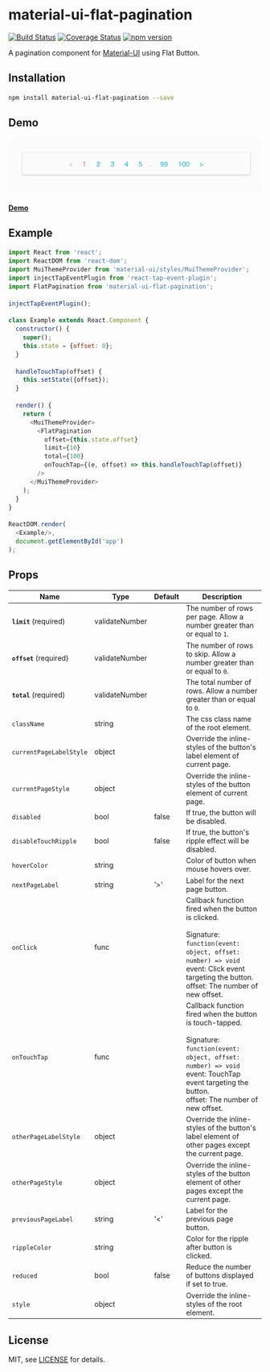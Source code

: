 # material-ui-flat-pagination

[![Build Status](https://travis-ci.org/szmslab/material-ui-flat-pagination.svg?branch=master)](https://travis-ci.org/szmslab/material-ui-flat-pagination)
[![Coverage Status](https://coveralls.io/repos/github/szmslab/material-ui-flat-pagination/badge.svg?branch=master)](https://coveralls.io/github/szmslab/material-ui-flat-pagination?branch=master)
[![npm version](https://img.shields.io/npm/v/material-ui-flat-pagination.svg)](https://www.npmjs.org/package/material-ui-flat-pagination)

A pagination component for [Material-UI](http://www.material-ui.com/#/) using Flat Button.

## Installation

```bash
npm install material-ui-flat-pagination --save
```
## Demo

[![Demo](./docs/demo.gif)](https://szmslab.github.io/material-ui-flat-pagination/)

#### [Demo](https://szmslab.github.io/material-ui-flat-pagination/)

## Example

```javascript
import React from 'react';
import ReactDOM from 'react-dom';
import MuiThemeProvider from 'material-ui/styles/MuiThemeProvider';
import injectTapEventPlugin from 'react-tap-event-plugin';
import FlatPagination from 'material-ui-flat-pagination';

injectTapEventPlugin();

class Example extends React.Component {
  constructor() {
    super();
    this.state = {offset: 0};
  }

  handleTouchTap(offset) {
    this.setState({offset});
  }

  render() {
    return (
      <MuiThemeProvider>
        <FlatPagination
          offset={this.state.offset}
          limit={10}
          total={100}
          onTouchTap={(e, offset) => this.handleTouchTap(offset)}
        />
      </MuiThemeProvider>
    );
  }
}

ReactDOM.render(
  <Example/>,
  document.getElementById('app')
);
```

## Props

| Name | Type | Default | Description |
| -----| -----| ------- | ----------- |
| **`limit`** (required) | validateNumber |  | The number of rows per page. Allow a number greater than or equal to `1`.|
| **`offset`** (required) | validateNumber |  | The number of rows to skip. Allow a number greater than or equal to `0`.|
| **`total`** (required) | validateNumber |  | The total number of rows. Allow a number greater than or equal to `0`.|
| `className` | string |  | The css class name of the root element. |
| `currentPageLabelStyle` | object |  | Override the inline-styles of the button's label element of current page. |
| `currentPageStyle` | object |  | Override the inline-styles of the button element of current page. |
| `disabled` | bool | false | If true, the button will be disabled. |
| `disableTouchRipple` | bool | false | If true, the button's ripple effect will be disabled. |
| `hoverColor` | string |  | Color of button when mouse hovers over. |
| `nextPageLabel` | string | '>' | Label for the next page button. |
| `onClick` | func |  | Callback function fired when the button is clicked.<br><br>Signature:<br>`function(event: object, offset: number) => void`<br>event: Click event targeting the button.<br>offset: The number of new offset. |
| `onTouchTap` | func |  | Callback function fired when the button is touch-tapped.<br><br>Signature:<br>`function(event: object, offset: number) => void`<br>event: TouchTap event targeting the button.<br>offset: The number of new offset. |
| `otherPageLabelStyle` | object |  | Override the inline-styles of the button's label element of other pages except the current page. |
| `otherPageStyle` | object |  | Override the inline-styles of the button element of other pages except the current page. |
| `previousPageLabel` | string | '<' | Label for the previous page button. |
| `rippleColor` | string |  | Color for the ripple after button is clicked. |
| `reduced` | bool | false | Reduce the number of buttons displayed if set to true. |
| `style` | object |  | Override the inline-styles of the root element. |

## License

MIT, see [LICENSE](https://github.com/szmslab/material-ui-flat-pagination/blob/master/LICENSE) for details.
